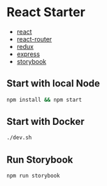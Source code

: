 # React Starter

-   [react](https://facebook.github.io/react/)
-   [react-router](https://github.com/rackt/react-router)
-   [redux](https://redux.js.org/)
-   [express](https://expressjs.com/)
-   [storybook](https://storybook.js.org/)

## Start with local Node

```sh
npm install && npm start
```

## Start with Docker

```sh
./dev.sh
```

## Run Storybook

```sh
npm run storybook
```
